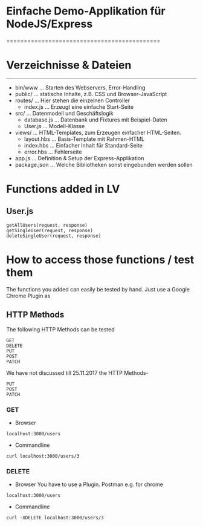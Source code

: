 # Einfache Demo-Applikation für NodeJS/Express
============================================

# Verzeichnisse & Dateien
-----------------------

* bin/www ... Starten des Webservers, Error-Handling
* public/ ... statische Inhalte, z.B. CSS und Browser-JavaScript
* routes/ ... Hier stehen die einzelnen Controller
    * index.js ... Erzeugt eine einfache Start-Seite
* src/ ... Datenmodell und Geschäftslogik
    * database.js ... Datenbank und Fixtures mit Beispiel-Daten
    * User.js ... Modell-Klasse
* views/ ... HTML-Templates, zum Erzeugen einfacher HTML-Seiten.
    * layout.hbs ... Basis-Template mit Rahmen-HTML
    * index.hbs ... Einfacher Inhalt für Standard-Seite
    * error.hbs ... Fehlerseite 
* app.js ... Definition & Setup der Express-Applikation
* package.json ... Welche Bibliotheken sonst eingebunden werden sollen

# Functions added in LV
## User.js
```
getAllUsers(request, response)
getSingleUser(request, response)
deleteSingleUser(request, response)
```
# How to access those functions / test them
The functions you added can easily be tested by hand. Just use a Google Chrome Plugin as 
## HTTP Methods
The following HTTP Methods can be tested
```
GET
DELETE
PUT
POST
PATCH
```
We have not discussed till 25.11.2017 the HTTP Methods-
```
PUT
POST
PATCH
```
### GET
* Browser
```
localhost:3000/users
```
* Commandline
```
curl localhost:3000/users/3
```
### DELETE
* Browser
You have to use a Plugin. Postman e.g. for chrome
```
localhost:3000/users
```
* Commandline
```
curl -XDELETE localhost:3000/users/3
```